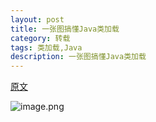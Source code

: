 ```yaml
---
layout: post
title: 一张图搞懂Java类加载
category: 转载
tags: 类加载,Java
description: 一张图搞懂Java类加载
---
```


[原文](https://blog.csdn.net/javazejian/article/details/73413292#%E6%89%A9%E5%B1%95extension%E7%B1%BB%E5%8A%A0%E8%BD%BD%E5%99%A8)

![image.png](https://upload-images.jianshu.io/upload_images/10649427-a3bb3f8f52f1a017.png?imageMogr2/auto-orient/strip%7CimageView2/2/w/1240)

